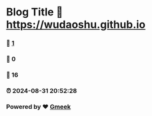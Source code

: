 # Blog Title :link: https://wudaoshu.github.io 
### :page_facing_up: [1](https://wudaoshu.github.io/tag.html) 
### :speech_balloon: 0 
### :hibiscus: 16 
### :alarm_clock: 2024-08-31 20:52:28 
### Powered by :heart: [Gmeek](https://github.com/Meekdai/Gmeek)
